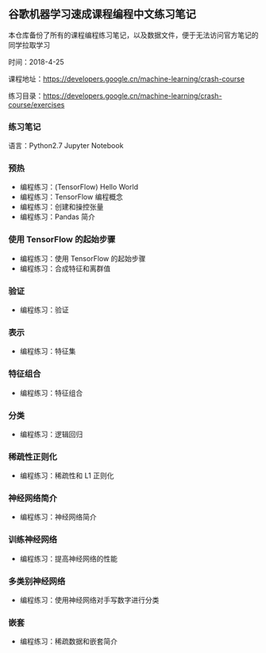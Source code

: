 ## 谷歌机器学习速成课程编程中文练习笔记

本仓库备份了所有的课程编程练习笔记，以及数据文件，便于无法访问官方笔记的同学拉取学习

时间：2018-4-25

课程地址：https://developers.google.cn/machine-learning/crash-course

练习目录：https://developers.google.cn/machine-learning/crash-course/exercises

### 练习笔记

语言：Python2.7 Jupyter Notebook

### 预热

* 编程练习：(TensorFlow) Hello World
* 编程练习：TensorFlow 编程概念
* 编程练习：创建和操控张量
* 编程练习：Pandas 简介

### 使用 TensorFlow 的起始步骤

* 编程练习：使用 TensorFlow 的起始步骤
* 编程练习：合成特征和离群值

### 验证

* 编程练习：验证

### 表示

* 编程练习：特征集

### 特征组合

* 编程练习：特征组合

### 分类

* 编程练习：逻辑回归

### 稀疏性正则化

* 编程练习：稀疏性和 L1 正则化

### 神经网络简介

* 编程练习：神经网络简介

### 训练神经网络

* 编程练习：提高神经网络的性能

### 多类别神经网络

* 编程练习：使用神经网络对手写数字进行分类

### 嵌套

* 编程练习：稀疏数据和嵌套简介
